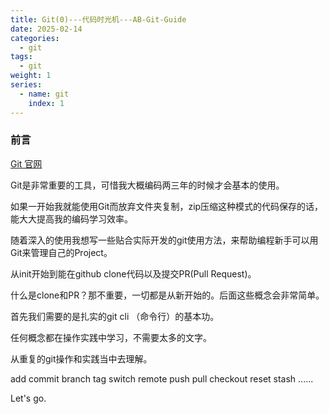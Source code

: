 ```yaml
---
title: Git(0)---代码时光机---AB-Git-Guide
date: 2025-02-14
categories:
  - git
tags:
  - git
weight: 1
series:
  - name: git
    index: 1
---
```

### 前言

[Git 官网](https://git-scm.com/)

Git是非常重要的工具，可惜我大概编码两三年的时候才会基本的使用。

如果一开始我就能使用Git而放弃文件夹复制，zip压缩这种模式的代码保存的话，能大大提高我的编码学习效率。
 
随着深入的使用我想写一些贴合实际开发的git使用方法，来帮助编程新手可以用Git来管理自己的Project。

从init开始到能在github  clone代码以及提交PR(Pull Request)。

什么是clone和PR？那不重要，一切都是从新开始的。后面这些概念会非常简单。

首先我们需要的是扎实的git cli （命令行）的基本功。

任何概念都在操作实践中学习，不需要太多的文字。

从重复的git操作和实践当中去理解。

add commit branch tag switch remote push pull checkout reset stash ......

Let's go.
